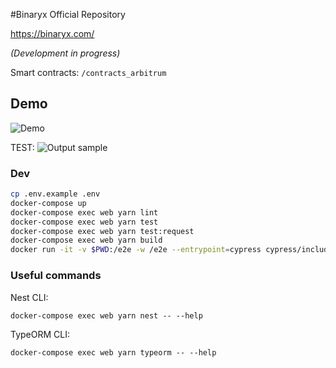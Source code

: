 #Binaryx Official Repository

https://binaryx.com/

_(Development in progress)_

Smart contracts: `/contracts_arbitrum`

## Demo

![Demo](https://binaryxestate.s3.eu-central-1.amazonaws.com/demo/binaryx_demo.gif)

TEST:
![Output sample](https://github.com/ajasmin/camstudio-mousedown-highlight/raw/master/android_vid_test.gif)

### Dev

```sh
cp .env.example .env
docker-compose up
docker-compose exec web yarn lint
docker-compose exec web yarn test
docker-compose exec web yarn test:request
docker-compose exec web yarn build
docker run -it -v $PWD:/e2e -w /e2e --entrypoint=cypress cypress/included:10.0.3 run --config-file cypress.docker.config.ts
```

### Useful commands

Nest CLI:
```
docker-compose exec web yarn nest -- --help
```

TypeORM CLI:
```
docker-compose exec web yarn typeorm -- --help
```

